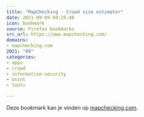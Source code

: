 ```yaml
---
title: "MapChecking - Crowd size estimator"
date: 2021-09-09 04:25:46
icon: bookmark
source: Firefox bookmarks
src_url: https://www.mapchecking.com/
domains:
- mapchecking.com
2021: "09"
categories:
- apps
- crowd
- information-security
- osint
- tools

---
```

Deze bookmark kan je vinden op [mapchecking.com](https://www.mapchecking.com/).
